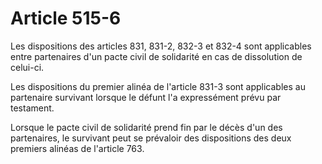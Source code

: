# Article 515-6

Les dispositions des articles 831,
831-2, 832-3 et 832-4 sont applicables entre partenaires d'un pacte civil de solidarité en cas de dissolution de celui-ci.

Les dispositions du premier alinéa de l'article 831-3 sont applicables au partenaire survivant lorsque le défunt l'a expressément prévu par testament.

Lorsque le pacte civil de solidarité prend fin par le décès d'un des partenaires, le survivant peut se prévaloir des dispositions des deux premiers alinéas de l'article 763.
